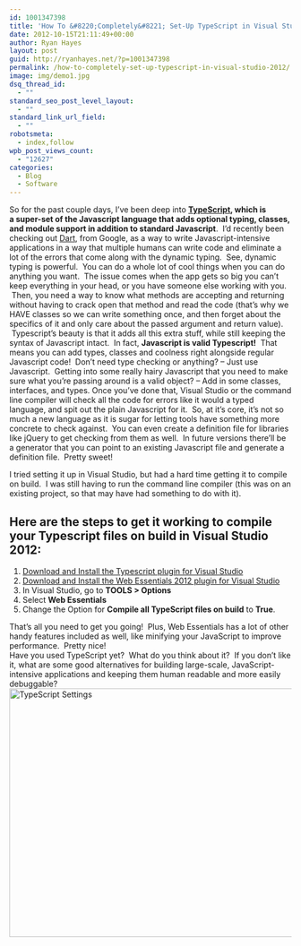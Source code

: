 ```yaml
---
id: 1001347398
title: 'How To &#8220;Completely&#8221; Set-Up TypeScript in Visual Studio 2012'
date: 2012-10-15T21:11:49+00:00
author: Ryan Hayes
layout: post
guid: http://ryanhayes.net/?p=1001347398
permalink: /how-to-completely-set-up-typescript-in-visual-studio-2012/
image: img/demo1.jpg
dsq_thread_id:
  - ""
standard_seo_post_level_layout:
  - ""
standard_link_url_field:
  - ""
robotsmeta:
  - index,follow
wpb_post_views_count:
  - "12627"
categories:
  - Blog
  - Software
---
```

So for the past couple days, I&#8217;ve been deep into **[TypeScript](http://www.typescriptlang.org/), which is a super-set of the Javascript language that adds optional typing, classes, and module support in addition to standard Javascript**.  I&#8217;d recently been checking out [Dart](http://dartlang.org), from Google, as a way to write Javascript-intensive applications in a way that multiple humans can write code and eliminate a lot of the errors that come along with the dynamic typing.  See, dynamic typing is powerful.  You can do a whole lot of cool things when you can do anything you want.  The issue comes when the app gets so big you can&#8217;t keep everything in your head, or you have someone else working with you.  Then, you need a way to know what methods are accepting and returning without having to crack open that method and read the code (that&#8217;s why we HAVE classes so we can write something once, and then forget about the specifics of it and only care about the passed argument and return value).  Typescript&#8217;s beauty is that it adds all this extra stuff, while still keeping the syntax of Javascript intact.  In fact, **Javascript is valid Typescript!**  That means you can add types, classes and coolness right alongside regular Javascript code!  Don&#8217;t need type checking or anything? &#8211; Just use Javascript.  Getting into some really hairy Javascript that you need to make sure what you&#8217;re passing around is a valid object? &#8211; Add in some classes, interfaces, and types. Once you&#8217;ve done that, Visual Studio or the command line compiler will check all the code for errors like it would a typed language, and spit out the plain Javascript for it.  So, at it&#8217;s core, it&#8217;s not so much a new language as it is sugar for letting tools have something more concrete to check against.  You can even create a definition file for libraries like jQuery to get checking from them as well.  In future versions there&#8217;ll be a generator that you can point to an existing Javascript file and generate a definition file.  Pretty sweet!

I tried setting it up in Visual Studio, but had a hard time getting it to compile on build.  I was still having to run the command line compiler (this was on an existing project, so that may have had something to do with it).

## Here are the steps to get it working to compile your Typescript files on build in Visual Studio 2012:

<!--more-->

  1. [Download and Install the Typescript plugin for Visual Studio](http://www.microsoft.com/en-us/download/details.aspx?id=34790)
  2. [Download and Install the Web Essentials 2012 plugin for Visual Studio](http://visualstudiogallery.msdn.microsoft.com/07d54d12-7133-4e15-becb-6f451ea3bea6)
  3. In Visual Studio, go to **TOOLS > Options**
  4. Select **Web Essentials**
  5. Change the Option for **Compile all TypeScript files on build** to **True**.

<div>
  That&#8217;s all you need to get you going!  Plus, Web Essentials has a lot of other handy features included as well, like minifying your JavaScript to improve performance.  Pretty nice!
</div>

<div>
</div>

<div>
  Have you used TypeScript yet?  What do you think about it?  If you don&#8217;t like it, what are some good alternatives for building large-scale, JavaScript-intensive applications and keeping them human readable and more easily debuggable?
</div>

<div>
</div>

<div>
  <a href="http://ryanhayes.wpengine.comimg/wp-content/uploads/2013/10/TypeScript-Settings_odh81v.png"><img class="alignnone size-full wp-image-1001347399" title="TypeScript Settings" alt="TypeScript Settings" src="http://ryanhayes.wpengine.comimg/wp-content/uploads/2013/10/TypeScript-Settings_odh81v.png" width="761" height="444" srcset="https://ryanhayes.netimg/wp-content/uploads/2013/10/TypeScript-Settings_odh81v.png 761w, https://ryanhayes.netimg/wp-content/uploads/2013/10/TypeScript-Settings_odh81v-300x175.png 300w" sizes="(max-width: 761px) 100vw, 761px" /></a>
</div>

<div>
</div>